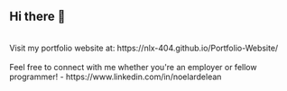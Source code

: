 ## Hi there 👋
<br>
Visit my portfolio website at: https://nlx-404.github.io/Portfolio-Website/ <br>
<br>
Feel free to connect with me whether you're an employer or fellow programmer! - https://www.linkedin.com/in/noelardelean
<!--
**nlx-404/nlx-404** is a ✨ _special_ ✨ repository because its `README.md` (this file) appears on your GitHub profile.

Here are some ideas to get you started:

- 🔭 I’m currently working on ...
- 🌱 I’m currently learning ...
- 👯 I’m looking to collaborate on ...
- 🤔 I’m looking for help with ...
- 💬 Ask me about ...
- 📫 How to reach me: ...
- 😄 Pronouns: ...
- ⚡ Fun fact: ...
-->
